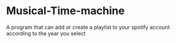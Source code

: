 # Musical-Time-machine
A program that can add or create a playlist to your spotify account according to the year you select
